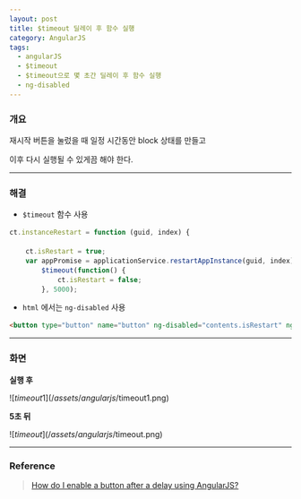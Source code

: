 ```yaml
---
layout: post
title: $timeout 딜레이 후 함수 실행
category: AngularJS
tags:
  - angularJS
  - $timeout
  - $timeout으로 몇 초간 딜레이 후 함수 실행
  - ng-disabled
---
```




### 개요

재시작 버튼을 눌렀을 때 일정 시간동안 block 상태를 만들고

이후 다시 실행될 수 있게끔 해야 한다.

---



### 해결

- `$timeout` 함수 사용

```javascript
ct.instanceRestart = function (guid, index) {

    ct.isRestart = true;
    var appPromise = applicationService.restartAppInstance(guid, index);
        $timeout(function() {
            ct.isRestart = false;
        }, 5000);
```

- `html` 에서는 `ng-disabled` 사용

```html
<button type="button" name="button" ng-disabled="contents.isRestart" ng-click="contents.instanceRestart(contents.app.guid, statItem.id);"><span class="ico">재시작</span></button>
```



---



### 화면

**실행 후**

![$timeout1](/assets/angularjs/$timeout1.png)



**5초 뒤**

![$timeout](/assets/angularjs/$timeout.png)



---



### Reference

>  [How do I enable a button after a delay using AngularJS?](https://stackoverflow.com/questions/36358915/how-do-i-enable-a-button-after-a-delay-using-angularjs)